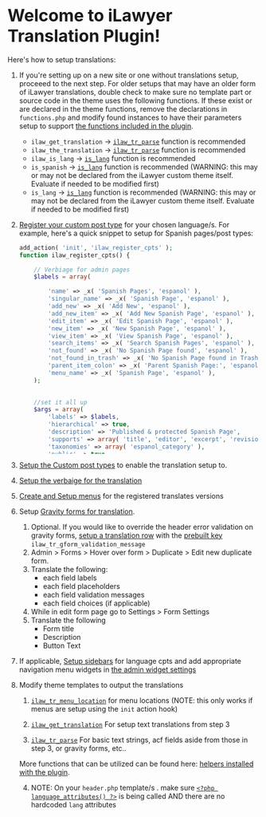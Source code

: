 <!---DO NOT EDIT welcome.html as it is being compiled based on the contents of its .md counterpart file. Edit .md instead with a compiler such as codekit. -->

<style>
    pre {
        max-height: 30em;
        width:40em;
        max-width:100%;
        overflow:auto;
    }
    pre code {
        background:none;
    }
    h1,
    h2,
    h3,
    h4,
    h5,
    h6 {
        margin-top: 2em;
    }
    h1 code,
    h2 code,
    h3 code,
    h4 code,
    h5 code,
    h6 code {
        font-size: 1em;
    }
</style>

<h1><big>Welcome to iLawyer Translation Plugin!</big></h1>

Here's how to setup translations:

1.  If you're setting up on a new site or one without translations setup, proceeed to the next step. For older setups that may have an older form of iLawyer translations, double check to make sure no template part or source code in the theme uses the following functions. If these exist or are declared in the theme functions, remove the declarations in `functions.php` and modify found instances to have their parameters setup to support [the functions included in the plugin](/wp-admin/admin.php?page=ilaw-translation-docs). 

    *   `ilaw_get_translation` -> [`ilaw_tr_parse`](/wp-admin/admin.php?page=ilaw-translation-docs#ilaw_tr_parsearraydataarray) function is recommended
    *   `ilaw_the_translation` -> [`ilaw_tr_parse`](/wp-admin/admin.php?page=ilaw-translation-docs#ilaw_tr_parsearraydataarray) function is recommended
    *   `ilaw_is_lang` -> [`is_lang`](/wp-admin/admin.php?page=ilaw-translation-docs#is_langstringlanguage_post_typeintidnull) function is recommended
    *   `is_spanish` -> [`is_lang`](/wp-admin/admin.php?page=ilaw-translation-docs#is_langstringlanguage_post_typeintidnull) function is recommended (WARNING: this may or may not be declared from the iLawyer custom theme itself. Evaluate if needed to be modified first)
    *   `is_lang` -> [`is_lang`](/wp-admin/admin.php?page=ilaw-translation-docs#is_langstringlanguage_post_typeintidnull) function is recommended (WARNING: this may or may not be declared from the iLawyer custom theme itself. Evaluate if needed to be modified first)

2.  <a href="https://developer.wordpress.org/reference/functions/register_post_type/" target="_blank">Register your custom post type</a> for your chosen language/s. For example, here's a quick snippet to setup for Spanish pages/post types:

    ```php
    add_action( 'init', 'ilaw_register_cpts' );
    function ilaw_register_cpts() {

        // Verbiage for admin pages
        $labels = array( 

            'name' => _x( 'Spanish Pages', 'espanol' ),
            'singular_name' => _x( 'Spanish Page', 'espanol' ),
            'add_new' => _x( 'Add New', 'espanol' ),
            'add_new_item' => _x( 'Add New Spanish Page', 'espanol' ),
            'edit_item' => _x( 'Edit Spanish Page', 'espanol' ),
            'new_item' => _x( 'New Spanish Page', 'espanol' ),
            'view_item' => _x( 'View Spanish Page', 'espanol' ),
            'search_items' => _x( 'Search Spanish Pages', 'espanol' ),
            'not_found' => _x( 'No Spanish Page found', 'espanol' ),
            'not_found_in_trash' => _x( 'No Spanish Page found in Trash', 'espanol' ),
            'parent_item_colon' => _x( 'Parent Spanish Page:', 'espanol' ),
            'menu_name' => _x( 'Spanish Page', 'espanol' ),
        );

        
        //set it all up
        $args = array( 
            'labels' => $labels,
            'hierarchical' => true,
            'description' => 'Published & protected Spanish Page',
            'supports' => array( 'title', 'editor', 'excerpt', 'revisions','thumbnail','page-attributes'),
            'taxonomies' => array( 'espanol_category' ),
            'public' => true,
            'show_ui' => true,
            'show_in_menu' => true,
            'menu_position' => 20,
            'menu_icon' => 'dashicons-media-document',
            'show_in_nav_menus' => true,
            'publicly_queryable' => true,
            'exclude_from_search' => false,
            'has_archive' => false,
            'query_var' => true,
            'can_export' => true,
            'rewrite' => array(
                'slug'=>'es',
                'with_front'=> false,
                'feed'=> false,
                'pages'=> true
            ),
            'capability_type' => 'page'
        );

        register_post_type( 'es', $args );
    }
    ```
    
3.  [Setup the Custom post types](/wp-admin/admin.php?page=ilaw-translation-config) to enable the translation setup to.

4.  [Setup the verbaige for the translation](/wp-admin/admin.php?page=ilaw-translation-text)

5.  [Create and Setup menus](/wp-admin/nav-menus.php) for the registered translates versions

6.  Setup [Gravity forms for translation](/wp-admin/admin.php?page=gf_edit_forms). 
    1.  Optional. If you would like to override the header error validation on gravity forms, [setup a translation row](/wp-admin/admin.php?page=ilaw-translation-text) with the [prebuilt key](/wp-admin/admin.php?page=ilaw-translation-docs#pre-builttranslations) `ilaw_tr_gform_validation_message`
    2.  Admin > Forms > Hover over form > Duplicate > Edit new duplicate form.
    3.  Translate the following:
        *   each field labels
        *   each field placeholders
        *   each field validation messages
        *   each field choices (if applicable)
    4.  While in edit form page go to Settings > Form Settings
    5.  Translate the following
        *   Form title
        *   Description
        *   Button Text
        
7.  If applicable, [Setup sidebars](/wp-admin/admin.php?page=ilaw-sidebar-options) for language cpts and add appropriate navigation menu widgets in [the admin widget settings](/wp-admin/widgets.php)

9.  Modify theme templates to output the translations

    1.   [`ilaw_tr_menu_location`](/wp-admin/admin.php?page=ilaw-translation-docs#ilaw_tr_menu_locationstringmenu_name) for menu locations (NOTE: this only works if menus are setup using the `init` action hook)
        
    2.   [`ilaw_get_translation`](/wp-admin/admin.php?page=ilaw-translation-docs#ilaw_get_translationstringkey) For setup text translations from step 3
    
    3.   [`ilaw_tr_parse`](/wp-admin/admin.php?page=ilaw-translation-docs#ilaw_tr_parsearraydataarray) For basic text strings, acf fields aside from those in step 3, or gravity forms, etc..

    More functions that can be utilized can be found here: [helpers installed with the plugin](/wp-admin/admin.php?page=ilaw-translation-docs#functions).

    4.   NOTE: On your `header.php` template/s . make sure [`<?php language_attributes() ?>`](https://developer.wordpress.org/reference/functions/language_attributes/) is being called AND there are no hardcoded `lang` attributes